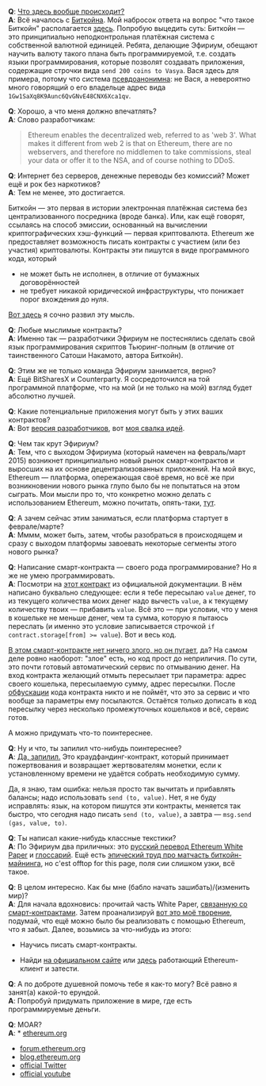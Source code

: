 **Q**: [Что здесь вообще происходит?](http://lurkmore.to/%D0%AF_%D0%BD%D0%B8%D1%85%D1%83%D1%8F_%D0%BD%D0%B5_%D0%BF%D0%BE%D0%BD%D1%8F%D0%BB) <br>
**A**: Всё началось с [Биткойна](http://lurkmore.to/Bitcoin). Мой набросок ответа на вопрос "что такое Биткойн" располагается [здесь](https://github.com/snordenstorm/wiki/wiki/%D0%92%D0%B2%D0%B5%D0%B4%D0%B5%D0%BD%D0%B8%D0%B5-%D0%B2-%D0%BA%D1%80%D0%B8%D0%BF%D1%82%D0%BE%D0%B2%D0%B0%D0%BB%D1%8E%D1%82%D1%8B). Попробую выцедить суть: Биткойн — это принципиально неподконтрольная платёжная система с собственной валютной единицей. Ребята, делающие Эфириум, обещают научить валюту такого плана быть программируемой, т.е. создать языки программирования, которые позволят создавать приложения, содержащие строчки вида `send 200 coins to Vasya`. Вася здесь для примера, потому что система [псевдоанонимна](https://en.bitcoin.it/wiki/Anonymity): не Вася, а невероятно много говорящий о его владельце адрес вида `1Gw1SaXq8K9Aunc6QvGNvE48CNX6Xca1qv`.

**Q**: Хорошо, а что меня должно впечатлять? <br>
**A**: Слово разработчикам:

> Ethereum enables the decentralized web, referred to as 'web 3'. What makes it different from web 2 is that on Ethereum, there are no webservers, and therefore no middlemen to take commissions, steal your data or offer it to the NSA, and of course nothing to DDoS.

**Q**: Интернет без серверов, денежные переводы без комиссий? Может ещё и рок без наркотиков? <br>
**A**: Тем не менее, это достигается.


Биткойн — это первая в истории электронная платёжная система без централизованного посредника (вроде банка). Или, как ещё говорят, ссылаясь на способ эмиссии, основанный на вычислении криптографических хэш-функций — первая криптовалюта. Ethereum же предоставляет возможность писать контракты с участием (или без участия) криптовалюты. Контракты эти пишутся в виде программного кода, который 
* не может быть не исполнен, в отличие от бумажных договорённостей
* не требует никакой юридической инфраструктуры, что понижает порог вхождения до нуля. 

[Вот здесь](https://github.com/snordenstorm/wiki/wiki/%D0%AD%D0%BA%D1%81%D0%BF%D1%80%D0%B5%D1%81%D1%81-%D1%83%D1%87%D0%B5%D0%B1%D0%BD%D0%B8%D0%BA-%D0%BF%D0%BE-Ethereum#%D0%9A%D1%80%D0%B0%D1%82%D0%BA%D0%B8%D0%B9-%D0%BE%D1%82%D0%B2%D0%B5%D1%82-%D0%BD%D0%B0-%D0%B2%D0%BE%D0%BF%D1%80%D0%BE%D1%81-%D0%A7%D1%82%D0%BE-%D1%82%D0%B0%D0%BA%D0%BE%D0%B5-ethereum) я сочно развил эту мысль.

**Q**: Любые мыслимые контракты? <br>
**A**: Именно так — разработчики Эфириум не постеснялись сделать свой язык программирования скриптов Тьюринг-полным (в отличие от таинственного Сатоши Накамото, автора Биткойн).

**Q**: Этим же не только команда Эфириум занимается, верно? <br>
**A**: Ещё BitSharesX и Counterparty. Я сосредоточился на той программной платформе, что на мой (и не только на мой) взгляд будет абсолютно лучшей.

**Q**: Какие потенциальные приложения могут быть у этих ваших контрактов? <br>
**A**: Вот [версия разработчиков](https://github.com/snordenstorm/wiki/wiki/[Russian]-White-Paper#Приложения), вот [моя свалка идей](https://github.com/snordenstorm/wiki/wiki/Органайзер).

**Q**: Чем так крут Эфириум? <br>
**A**: Тем, что с выходом Эфириума (который намечен на февраль/март 2015) возникнет принципиально новый рынок смарт-контрактов и выросших на их основе децентрализованных приложений. На мой вкус, Ethereum — платформа, опережающая своё время, но всё же при возникновении нового рынка глупо было бы не попытаться на этом сыграть. Мои мысли про то, что конкретно можно делать с использованием Ethereum, можно почитать, опять-таки, [тут](https://github.com/snordenstorm/wiki/wiki/Органайзер).

**Q**: А зачем сейчас этим заниматься, если платформа стартует в феврале/марте? <br>
**A**: Мммм, может быть, затем, чтобы разобраться в происходящем и сразу с выходом платформы завоевать некоторые сегменты этого нового рынка?

**Q**: Написание смарт-контракта — своего рода программирование? Но я же не умею программировать. <br>
**A**: Посмотри на [этот контракт](https://github.com/ethereum/wiki/wiki/White-Paper#token-systems) из официальной документации. В нём написано буквально следующее: если я тебе пересылаю `value` денег, то из текущего количества моих денег надо вычесть `value`, а к текущему количеству твоих — прибавить `value`. Всё это — при условии, что у меня в кошельке не меньше денег, чем та сумма, которую я пытаюсь переслать (и именно это условие записывается строчкой `if contract.storage[from] >= value`). Вот и весь код.

[В этом смарт-контракте нет ничего злого, но он пугает](http://lurkmore.to/%D0%91%D0%95%D0%97%D0%9D%D0%9E%D0%93%D0%98%D0%9C), да? На самом деле ровно наоборот: "злое" есть, но код прост до неприличия. По сути, это почти готовый автоматический сервис по отмыванию денег. На вход контракта желающий отмыть пересылает три параметра: адрес своего кошелька, пересылаемую сумму, адрес пересылки. После [обфускации](https://ru.wikipedia.org/wiki/%D0%9E%D0%B1%D1%84%D1%83%D1%81%D0%BA%D0%B0%D1%86%D0%B8%D1%8F) кода контракта никто и не поймёт, что это за сервис и что вообще за параметры ему посылаются. Остаётся только дописать в код пересылку через несколько промежуточных кошельков и всё, сервис готов.

А можно придумать что-то поинтереснее.

**Q**: Ну и что, ты запилил что-нибудь поинтереснее? <br>
**A**: [Да, запилил.](https://dl.dropboxusercontent.com/u/14533127/contracts/%D0%BA%D1%80%D0%B0%D1%83%D0%B4%D1%84%D0%B0%D0%BD%D0%B4%D0%B8%D0%BD%D0%B3) Это краудфандинг-контракт, который принимает пожертвования и возвращает жертвователям монетки, если к установленному времени не удаётся собрать необходимую сумму.

   Да, я знаю, там ошибка: нельзя просто так вычитать и прибавлять балансы; надо использовать `send (to, value)`. Нет, я не буду исправлять: язык, на котором пишутся эти контракты, меняется так быстро, что сегодня надо писать `send (to, value)`, а завтра — `msg.send (gas, value, to)`. 

**Q**: Ты написал какие-нибудь классные текстики? <br>
**A**: По Эфириум два приличных: это [русский перевод Ethereum White Paper](https://github.com/snordenstorm/wiki/wiki/%5BRussian%5D-White-Paper) и [глоссарий](https://github.com/snordenstorm/wiki/wiki/%5BRussian%5D-Glossary). Ещё есть [эпический труд про матчасть биткойн-майнинга](https://github.com/snordenstorm/wiki/wiki/%D0%9C%D0%B0%D0%B9%D0%BD%D0%B8%D0%BD%D0%B3-%D0%B1%D0%B8%D1%82%D0%BA%D0%BE%D0%B9%D0%BD%D0%BE%D0%B2), но c'est offtop for this page, поля сии слишком узки, всё такое.

**Q**: В целом интересно. Как бы мне (бабло начать зашибать)/(изменить мир)? <br>
**A**: Для начала вдохновись: прочитай часть White Paper, [связанную со смарт-контрактами](https://github.com/snordenstorm/wiki/wiki/[Russian]-White-Paper#%D0%A1%D0%BE%D0%BE%D0%B1%D1%89%D0%B5%D0%BD%D0%B8%D1%8F-%D0%B8-%D1%82%D1%80%D0%B0%D0%BD%D0%B7%D0%B0%D0%BA%D1%86%D0%B8%D0%B8). Затем проанализируй [вот это моё творение](https://github.com/snordenstorm/wiki/wiki/%D0%9E%D1%80%D0%B3%D0%B0%D0%BD%D0%B0%D0%B9%D0%B7%D0%B5%D1%80), подумай, что ещё можно было бы реализовать с помощью Ethereum, что я забыл. Далее, возьмись за что-нибудь из этого:

* Научись писать смарт-контракты. 

* Найди [на официальном сайте](http://ethereum.org/) или [здесь](https://github.com/ethereum/wiki/wiki) работающий Ethereum-клиент и затести. 

**Q**: А по доброте душевной помочь тебе я как-то могу? Всё равно я занят(а) какой-то ерундой. <br>
**A**: Попробуй придумать приложение в мире, где есть программируемые деньги.

**Q**: MOAR? <br>
**A**: * [ethereum.org](http://ethereum.org/)
* [forum.ethereum.org](https://forum.ethereum.org/)
* [blog.ethereum.org](https://blog.ethereum.org/)
* [official Twitter](https://twitter.com/ethereumproject)
* [official youtube](http://www.youtube.com/user/ethereumproject)